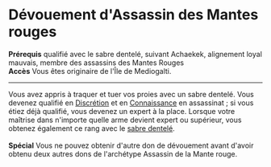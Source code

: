 # Dévouement d'Assassin des Mantes rouges

<p><span id="ctl00_MainContent_DetailedOutput"><strong>Prérequis</strong> qualifié avec le sabre dentelé, suivant Achaekek, alignement loyal mauvais, membre des assassins des Mantes Rouges<br><strong>Accès</strong> Vous êtes originaire de l'Île de Mediogalti.<br></span></p>
<hr>
<p>Vous avez appris à traquer et tuer vos proies avec un sabre dentelé. Vous devenez qualifié en <a href="https://2e.aonprd.com/Skills.aspx?ID=15">Discrétion</a> et en <a href="https://2e.aonprd.com/Skills.aspx?ID=8">Connaissance</a> en assassinat ; si vous étiez déjà qualifié, vous devenez un expert à la place. Lorsque votre maîtrise dans n'importe quelle arme devient expert ou supérieur, vous obtenez également ce rang avec le <a href="https://2e.aonprd.com/Weapons.aspx?ID=65">sabre dentelé</a>.<br><br><strong>Spécial</strong> Vous ne pouvez obtenir d'autre don de dévouement avant d'avoir obtenu deux autres dons de l'archétype Assassin de la Mante rouge.&nbsp;</p>